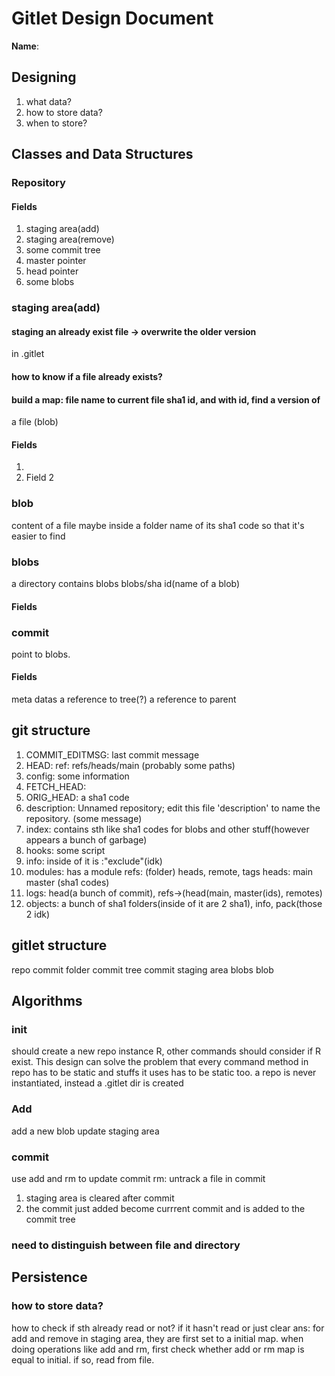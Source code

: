 # Gitlet Design Document

**Name**:
## Designing
1. what data?
2. how to store data?
3. when to store?

## Classes and Data Structures

### Repository

#### Fields

1. staging area(add)
2. staging area(remove)
3. some commit tree
4. master pointer
5. head pointer
6. some blobs


### staging area(add)
#### staging an already exist file -> overwrite the older version
in .gitlet
#### how to know if a file already exists?
#### build a map: file name to current file sha1 id, and with id, find a version of
a file (blob)

#### Fields

1. 
2. Field 2

### blob
content of a file
maybe inside a folder name of its sha1 code so that it's easier to find

### blobs
a directory contains blobs
blobs/sha id(name of a blob)
#### Fields

### commit
point to blobs.
#### Fields
meta datas
a reference to tree(?)
a reference to parent

## git structure
1. COMMIT_EDITMSG: last commit message
2. HEAD: ref: refs/heads/main (probably some paths)
3. config: some information
4. FETCH_HEAD:
5. ORIG_HEAD: a sha1 code
6. description: Unnamed repository; edit this file 'description' to name the repository.
(some message)
7. index: contains sth like sha1 codes for blobs and other stuff(however appears
a bunch of garbage)
8. hooks: some script
9. info: inside of it is :"exclude"(idk)
10. modules: has a module
refs: (folder) heads, remote, tags
    heads: main master (sha1 codes)
11. logs: head(a bunch of commit), refs->(head(main, master(ids), remotes)
12. objects: a bunch of sha1 folders(inside of it are 2 sha1), info, pack(those 2 idk)
## gitlet structure
repo
    commit folder
    commit tree
        commit
    staging area
    blobs
        blob
## Algorithms
### init 
should create a new repo instance R, other commands should consider if R exist. This design can solve the problem that every command method in repo has to be static and stuffs it uses has to be static too.
a repo is never instantiated, instead a .gitlet dir is created
### Add
add a new blob
update staging area
### commit
use add and rm to update commit
rm: untrack a file in commit
1. staging area is cleared after commit
2. the commit just added become currrent commit and is added to the commit tree
### need to distinguish between file and directory
## Persistence
### how to store data?
how to check if sth already read or not?
if it hasn't read or just clear
ans: for add and remove in staging area, they are first set to a initial map.
when doing operations like add and rm, first check whether add or rm map is equal to initial.
if so, read from file.


